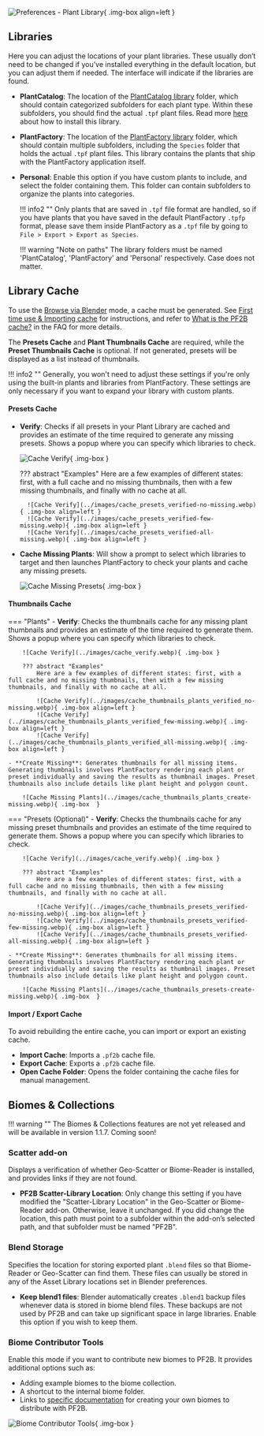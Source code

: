 ![Preferences - Plant Library](../images/preferences_plant-library.webp){ .img-box align=left }

## Libraries

Here you can adjust the locations of your plant libraries. These usually don’t need to be changed if you’ve installed everything in the default location, but you can adjust them if needed. The interface will indicate if the libraries are found.

- **PlantCatalog**: The location of the [PlantCatalog library](../plants.md#plantcatalog-library) folder, which should contain categorized subfolders for each plant type. Within these subfolders, you should find the actual `.tpf` plant files. Read more [here](../getting_started.md#installation-plantcatalog-plant-library) about how to install this library.
- **PlantFactory**: The location of the [PlantFactory library](../plants.md#plantfactory-library) folder, which should contain multiple subfolders, including the `Species` folder that holds the actual `.tpf` plant files. This library contains the plants that ship with the PlantFactory application itself.
- **Personal**: Enable this option if you have custom plants to include, and select the folder containing them. This folder can contain subfolders to organize the plants into categories.

    !!! info2 ""
        Only plants that are saved in `.tpf` file format are handled, so if you have plants that you have saved in the default PlantFactory `.tpfp` format, please save them inside PlantFactory as a `.tpf` file by going to `File > Export > Export as Species`.


    !!! warning "Note on paths"
        The library folders must be named 'PlantCatalog', 'PlantFactory' and 'Personal' respectively. Case does not matter.

<div style="clear:both"></div>




## Library Cache

To use the [Browse via Blender](../workflow/browse_via_blender.md) mode, a cache must be generated. See [First time use & Importing cache](../getting_started.md#first-time-use-importing-cache) for instructions, and refer to [What is the PF2B cache?](../support/faq.md#what-is-the-pf2b-cache) in the FAQ for more details.

The **Presets Cache** and **Plant Thumbnails Cache** are required, while the **Preset Thumbnails Cache** is optional. If not generated, presets will be displayed as a list instead of thumbnails.


!!! info2 ""
    Generally, you won't need to adjust these settings if you're only using the built-in plants and libraries from PlantFactory. These settings are only necessary if you want to expand your library with custom plants.


#### Presets Cache

- **Verify**: Checks if all presets in your Plant Library are cached and provides an estimate of the time required to generate any missing presets. Shows a popup where you can specify which libraries to check.

    ![Cache Verify](../images/cache_verify.webp){ .img-box }

    ??? abstract "Examples"
        Here are a few examples of different states: first, with a full cache and no missing thumbnails, then with a few missing thumbnails, and finally with no cache at all.

        ![Cache Verify](../images/cache_presets_verified-no-missing.webp){ .img-box align=left }
        ![Cache Verify](../images/cache_presets_verified-few-missing.webp){ .img-box align=left }
        ![Cache Verify](../images/cache_presets_verified-all-missing.webp){ .img-box align=left }

- **Cache Missing Plants**: Will show a prompt to select which libraries to target and then launches PlantFactory to check your plants and cache any missing presets.

    ![Cache Missing Presets](../images/cache_presets_cache-missing-plants.webp){ .img-box  }


#### Thumbnails Cache

=== "Plants"
    - **Verify**: Checks the thumbnails cache for any missing plant thumbnails and provides an estimate of the time required to generate them.  Shows a popup where you can specify which libraries to check.

        ![Cache Verify](../images/cache_verify.webp){ .img-box }

        ??? abstract "Examples"
            Here are a few examples of different states: first, with a full cache and no missing thumbnails, then with a few missing thumbnails, and finally with no cache at all.

            ![Cache Verify](../images/cache_thumbnails_plants_verified_no-missing.webp){ .img-box align=left }
            ![Cache Verify](../images/cache_thumbnails_plants_verified_few-missing.webp){ .img-box align=left }
            ![Cache Verify](../images/cache_thumbnails_plants_verified_all-missing.webp){ .img-box align=left }

    - **Create Missing**: Generates thumbnails for all missing items. Generating thumbnails involves PlantFactory rendering each plant or preset individually and saving the results as thumbnail images. Preset thumbnails also include details like plant height and polygon count.

        ![Cache Missing Plants](../images/cache_thumbnails_plants_create-missing.webp){ .img-box  }

=== "Presets (Optional)"
    - **Verify**: Checks the thumbnails cache for any missing preset thumbnails and provides an estimate of the time required to generate them.  Shows a popup where you can specify which libraries to check.

        ![Cache Verify](../images/cache_verify.webp){ .img-box }

        ??? abstract "Examples"
            Here are a few examples of different states: first, with a full cache and no missing thumbnails, then with a few missing thumbnails, and finally with no cache at all.

            ![Cache Verify](../images/cache_thumbnails_presets_verified-no-missing.webp){ .img-box align=left }
            ![Cache Verify](../images/cache_thumbnails_presets_verified-few-missing.webp){ .img-box align=left }
            ![Cache Verify](../images/cache_thumbnails_presets_verified-all-missing.webp){ .img-box align=left }

    - **Create Missing**: Generates thumbnails for all missing items. Generating thumbnails involves PlantFactory rendering each plant or preset individually and saving the results as thumbnail images. Preset thumbnails also include details like plant height and polygon count.

        ![Cache Missing Plants](../images/cache_thumbnails_presets-create-missing.webp){ .img-box  }


#### Import / Export Cache

To avoid rebuilding the entire cache, you can import or export an existing cache.

- **Import Cache**: Imports a `.pf2b` cache file.
- **Export Cache**: Exports a `.pf2b` cache file.
- **Open Cache Folder**: Opens the folder containing the cache files for manual management.



## Biomes & Collections

!!! warning ""
    The Biomes & Collections features are not yet released and will be available in version 1.1.7. Coming soon!


### Scatter add-on

Displays a verification of whether Geo-Scatter or Biome-Reader is installed, and provides links if they are not found.

- **PF2B Scatter-Library Location**: Only change this setting if you have modified the "Scatter-Library Location" in the Geo-Scatter or Biome-Reader add-on. Otherwise, leave it unchanged. If you did change the location, this path must point to a subfolder within the add-on’s selected path, and that subfolder must be named "PF2B".


### Blend Storage

Specifies the location for storing exported plant `.blend` files so that Biome-Reader or Geo-Scatter can find them. These files can usually be stored in any of the Asset Library locations set in Blender preferences.

- **Keep blend1 files**: Blender automatically creates `.blend1` backup files whenever data is stored in biome blend files. These backups are not used by PF2B and can take up significant space in large libraries. Enable this option if you wish to keep them.

### Biome Contributor Tools

Enable this mode if you want to contribute new biomes to PF2B. It provides additional options such as:

- Adding example biomes to the biome collection.
- A shortcut to the internal biome folder.
- Links to [specific documentation](../support/create_your_own_biome.md) for creating your own biomes to distribute with PF2B.

![Biome Contributor Tools](../images/preferences_plant-library_biome_biome-contributor-tools.webp){ .img-box }

